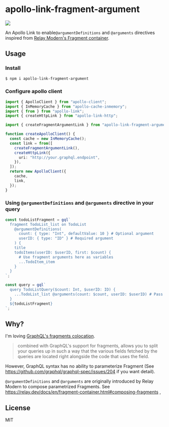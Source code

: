 # apollo-link-fragment-argument
![](https://github.com/Quramy/apollo-link-fragment-argument/workflows/test/badge.svg)

An Apollo Link to enable`@argumentDefinitions` and `@arguments` directives inspired from [Relay Modern's Fragment container](https://relay.dev/docs/en/fragment-container.html#passing-arguments-to-a-fragment).

## Usage

### Install

```sh
$ npm i apollo-link-fragment-argument
```

### Configure apollo client

```ts
import { ApolloClient } from "apollo-client";
import { InMemoryCache } from "apollo-cache-inmemory";
import { from } from "apollo-link";
import { createHttpLink } from "apollo-link-http";

import { createFragmentArgumentLink } from "apollo-link-fragment-argument";

function createApolloClient() {
  const cache = new InMemoryCache();
  const link = from([
    createFragmentArgumentLink(),
    createHttpLink({
      uri: "http://your.graphql.endpoint",
    }),
  ]);
  return new ApolloClient({
    cache,
    link,
  });
}
```

### Using `@argumentDefinitions` and `@arguments` directive in your query

```ts
const todoListFragment = gql`
  fragment TodoList_list on TodoList
    @argumentDefinitions(
      count: { type: "Int", defaultValue: 10 } # Optional argument
      userID: { type: "ID" } # Required argument
    ) {
    title
    todoItems(userID: $userID, first: $count) {
      # Use fragment arguments here as variables
      ...TodoItem_item
    }
  }
`;
```

```ts
const query = gql`
  query TodoListQuery($count: Int, $userID: ID) {
    ...TodoList_list @arguments(count: $count, userID: $userID) # Pass arguments here
  }
  ${todoListFragment}
`;
```

## Why?

I'm loving [GraphQL's fragments colocation](https://www.apollographql.com/docs/react/data/fragments/#colocating-fragments).

> combined with GraphQL's support for fragments, allows you to split your queries up in such a way that the various fields fetched by the queries are located right alongside the code that uses the field.

However, GraphQL syntax has no ability to parameterize Fragment (See https://github.com/graphql/graphql-spec/issues/204 if you want detail).

`@argumentDefinitions` and `@arguments` are originally introduced by Relay Modern to compose parametrized Fragments. See https://relay.dev/docs/en/fragment-container.html#composing-fragments ,

## License

MIT
